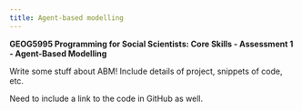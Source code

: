 ```yaml
---
title: Agent-based modelling
---
```

<!-- Header for the webpage in bold -->
**GEOG5995 Programming for Social Scientists: Core Skills - Assessment 1 - Agent-Based Modelling**

Write some stuff about ABM! Include details of project, snippets of code, etc.

Need to include a link to the code in GitHub as well.

